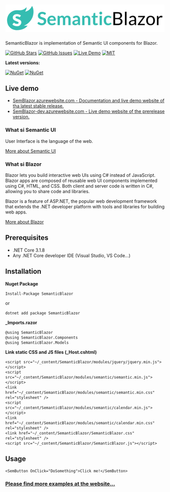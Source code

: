 # ![SemanticBlazor](/src/SemanticBlazor/Files/semblazor-logo.jpg)
SemanticBlazor is implementation of Semantic UI components for Blazor.

[![GitHub Stars](https://img.shields.io/github/stars/strakamichal/SemanticBlazor.svg?style=for-the-badge)](https://github.com/strakamichal/SemanticBlazor/stargazers)
[![GitHub Issues](https://img.shields.io/github/issues/Strakamichal/SemanticBlazor.svg?style=for-the-badge)](https://github.com/strakamichal/SemanticBlazor/issues)
[![Live Demo](https://img.shields.io/badge/demo-online-green.svg?style=for-the-badge)](http://semblazor.azurewebsites.net)
[![MIT](https://img.shields.io/github/license/strakamichal/SemanticBlazor.svg?style=for-the-badge)](LICENSE)

**Latest versions:**

[![NuGet](https://img.shields.io/nuget/v/SemanticBlazor.svg?style=for-the-badge)](https://www.nuget.org/packages/SemanticBlazor/)
[![NuGet](https://img.shields.io/nuget/vpre/SemanticBlazor.svg?style=for-the-badge)](https://www.nuget.org/packages/SemanticBlazor/absoluteLatest)

## Live demo
* [SemBlazor.azurewebsite.com - Documentation and live demo website of tha latest stable release.](http://semblazor.azurewebsites.net)
* [SemBlazor-dev.azurewebsite.com - Live demo website of the prerelease version.](http://semblazor-dev.azurewebsites.net)

### What si Semantic UI ###
User Interface is the language of the web.

[More about Semantic UI](https://semantic-ui.com)

### What si Blazor ###
  Blazor lets you build interactive web UIs using C# instead of JavaScript. Blazor apps are composed of reusable web UI components implemented using C#, HTML, and CSS. Both client and server code is written in C#, allowing you to share code and libraries.

  Blazor is a feature of ASP.NET, the popular web development framework that extends the .NET developer platform with tools and libraries for building web apps.

[More about Blazor](https://dotnet.microsoft.com/apps/aspnet/web-apps/blazor)

## Prerequisites
- .NET Core 3.1.8
- Any .NET Core developer IDE (Visual Studio, VS Code...)

## Installation 
**Nuget Package**
```
Install-Package SemanticBlazor
```
or 
```
dotnet add package SemanticBlazor
```

**_Imports.razor**
```
@using SemanticBlazor
@using SemanticBlazor.Components
@using SemanticBlazor.Models
```

**Link static CSS and JS files (_Host.cshtml)**

```
<script src="~/_content/SemanticBlazor/modules/jquery/jquery.min.js"></script>
<script src="~/_content/SemanticBlazor/modules/semantic/semantic.min.js"></script>
<link href="~/_content/SemanticBlazor/modules/semantic/semantic.min.css" rel="stylesheet" />
<script src="~/_content/SemanticBlazor/modules/semantic/calendar.min.js"></script>
<link href="~/_content/SemanticBlazor/modules/semantic/calendar.min.css" rel="stylesheet" />
<link href="~/_content/SemanticBlazor/SemanticBlazor.css" rel="stylesheet" />
<script src="~/_content/SemanticBlazor/SemanticBlazor.js"></script>
```

## Usage

```
<SemButton OnClick="DoSomething">Click me!</SemButton>
```

### [Please find more examples at the website...](http://semblazor.azurewebsites.net) ###
